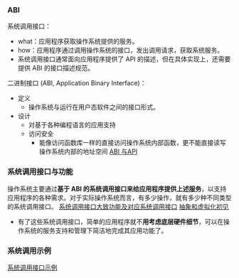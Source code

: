 ### ABI

系统调用接口：
- what：应用程序获取操作系统提供的服务。
- how：应用程序通过调用操作系统的接口，发出调用请求，获取系统服务。
- 系统调用接口通常面向应用程序提供了 API 的描述，但在具体实现上，还需要提供 ABI 的接口描述规范。

二进制接口 (ABI, Application Binary Interface)：
- 定义
	- 操作系统与运行在用户态软件之间的接口形式。
- 设计
	- 对基于各种编程语言的应用支持
	- 访问安全
		- 能像访问函数库一样的直接访问操作系统内部函数，更不能直接读写操作系统内部的地址空间
[ABI 与API](../概念合集/ABI%20与API.md)

### 系统调用接口与功能

操作系统主要通过**基于 ABI 的系统调用接口来给应用程序提供上述服务**，以支持应用程序的各种需求。对于实际操作系统而言，有多少操作，就有多少种不同类型的系统调用接口。
[系统调用接口大致功能及对应系统调用接口](../概念合集/系统调用接口大致功能及对应系统调用接口.md)
[抽象和虚拟化初见](../概念合集/抽象和虚拟化初见.md)

- 有了这些系统调用接口，简单的应用程序就不**用考虑底层硬件细节**，可以在操作系统的服务支持和管理下简洁地完成其应用功能了。
### 系统调用示例
[系统调用接口示例](../概念合集/系统调用接口示例.md)